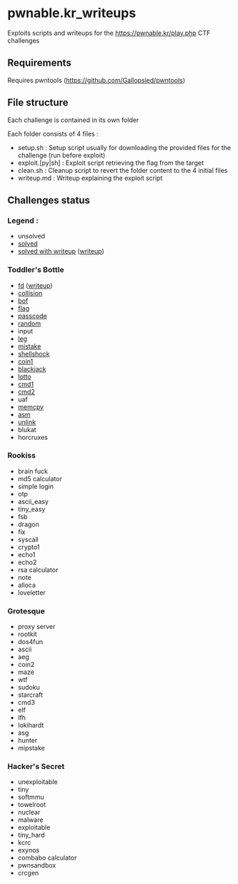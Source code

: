 
# pwnable.kr_writeups
Exploits scripts and writeups for the https://pwnable.kr/play.php CTF challenges

## Requirements
Requires pwntools (https://github.com/Gallopsled/pwntools)

## File structure
Each challenge is contained in its own folder

Each folder consists of 4 files :
* setup.sh : Setup script usually for downloading the provided files for the challenge (run before exploit)
* exploit.[py|sh] : Exploit script retrieving the flag from the target
* clean.sh : Cleanup script to revert the folder content to the 4 initial files
* writeup.md : Writeup explaining the exploit script

## Challenges status

### Legend :
* unsolved
* [solved](fd)
* [solved with writeup](fd) ([writeup](fd/writeup.md))

### Toddler's Bottle
* [fd](fd) ([writeup](fd/writeup.md))
* [collision](collision)
* [bof](bof)
* [flag](flag)
* [passcode](passcode)
* [random](random)
* input
* [leg](leg)
* [mistake](mistake)
* [shellshock](shellshock)
* [coin1](coin1)
* [blackjack](blackjack)
* [lotto](lotto)
* [cmd1](cmd1)
* [cmd2](cmd2)
* uaf
* [memcpy](memcpy)
* [asm](asm)
* [unlink](unlink)
* blukat
* horcruxes

### Rookiss
* brain fuck
* md5 calculator
* simple login
* otp
* ascii_easy
* tiny_easy
* fsb
* dragon
* fix
* syscall
* crypto1
* echo1
* echo2
* rsa calculator
* note
* alloca
* loveletter

### Grotesque
* proxy server
* rootkit
* dos4fun
* ascii
* aeg
* coin2
* maze
* wtf
* sudoku
* starcraft
* cmd3
* elf
* lfh
* lokihardt
* asg
* hunter
* mipstake

### Hacker's Secret
* unexploitable
* tiny
* softmmu
* towelroot
* nuclear
* malware
* exploitable
* tiny_hard
* kcrc
* exynos
* combabo calculator
* pwnsandbox
* crcgen
